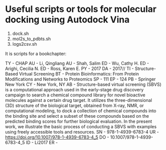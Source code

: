 # Useful scripts or tools for molecular docking using Autodock Vina 

1. dock.sh
2. mol2s_to_pdbts.sh
3. logs2csv.sh

It is scripts for a bookchapter: 

TY  - CHAP
AU  - Li, Qingliang
AU  - Shah, Salim
ED  - Wu, Cathy H.
ED  - Arighi, Cecilia N.
ED  - Ross, Karen E.
PY  - 2017
DA  - 2017//
TI  - Structure-Based Virtual Screening
BT  - Protein Bioinformatics: From Protein Modifications and Networks to Proteomics
SP  - 111
EP  - 124
PB  - Springer New York
CY  - New York, NY
AB  - Structure-based virtual screening (SBVS) is a computational approach used in the early-stage drug discovery campaign to search a chemical compound library for novel bioactive molecules against a certain drug target. It utilizes the three-dimensional (3D) structure of the biological target, obtained from X-ray, NMR, or computational modeling, to dock a collection of chemical compounds into the binding site and select a subset of these compounds based on the predicted binding scores for further biological evaluation. In the present work, we illustrate the basic process of conducting a SBVS with examples using freely accessible tools and resources.
SN  - 978-1-4939-6783-4
UR  - https://doi.org/10.1007/978-1-4939-6783-4_5
DO  - 10.1007/978-1-4939-6783-4_5
ID  - Li2017
ER  - 
